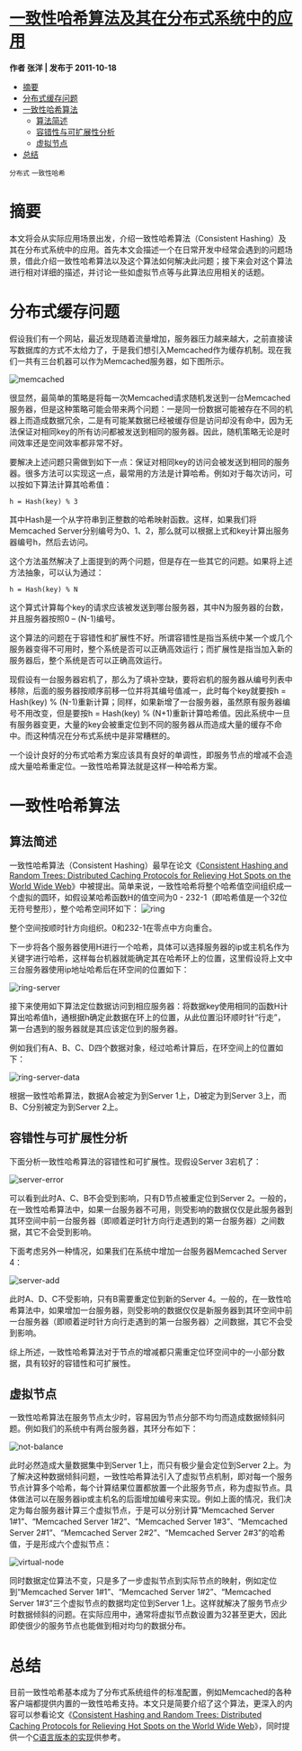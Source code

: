 # [一致性哈希算法及其在分布式系统中的应用](http://blog.codinglabs.org/articles/consistent-hashing.html)

**作者 张洋 | 发布于 2011-10-18**

<!-- TOC -->
- [摘要](#摘要)
- [分布式缓存问题](#分布式缓存问题)
- [一致性哈希算法](#一致性哈希算法)
    - [算法简述](#算法简述)
    - [容错性与可扩展性分析](#容错性与可扩展性分析)
    - [虚拟节点](#虚拟节点)
- [总结](#总结)
<!-- /TOC -->

`分布式` `一致性哈希`

# 摘要
本文将会从实际应用场景出发，介绍一致性哈希算法（Consistent Hashing）及其在分布式系统中的应用。首先本文会描述一个在日常开发中经常会遇到的问题场景，借此介绍一致性哈希算法以及这个算法如何解决此问题；接下来会对这个算法进行相对详细的描述，并讨论一些如虚拟节点等与此算法应用相关的话题。

# 分布式缓存问题
假设我们有一个网站，最近发现随着流量增加，服务器压力越来越大，之前直接读写数据库的方式不太给力了，于是我们想引入Memcached作为缓存机制。现在我们一共有三台机器可以作为Memcached服务器，如下图所示。

![memcached](http://blog.codinglabs.org/uploads/pictures/consistent-hashing/1.png)

很显然，最简单的策略是将每一次Memcached请求随机发送到一台Memcached服务器，但是这种策略可能会带来两个问题：一是同一份数据可能被存在不同的机器上而造成数据冗余，二是有可能某数据已经被缓存但是访问却没有命中，因为无法保证对相同key的所有访问都被发送到相同的服务器。因此，随机策略无论是时间效率还是空间效率都非常不好。

要解决上述问题只需做到如下一点：保证对相同key的访问会被发送到相同的服务器。很多方法可以实现这一点，最常用的方法是计算哈希。例如对于每次访问，可以按如下算法计算其哈希值：
```
h = Hash(key) % 3
```
其中Hash是一个从字符串到正整数的哈希映射函数。这样，如果我们将Memcached Server分别编号为0、1、2，那么就可以根据上式和key计算出服务器编号h，然后去访问。

这个方法虽然解决了上面提到的两个问题，但是存在一些其它的问题。如果将上述方法抽象，可以认为通过：
```
h = Hash(key) % N
```
这个算式计算每个key的请求应该被发送到哪台服务器，其中N为服务器的台数，并且服务器按照0 – (N-1)编号。

这个算法的问题在于容错性和扩展性不好。所谓容错性是指当系统中某一个或几个服务器变得不可用时，整个系统是否可以正确高效运行；而扩展性是指当加入新的服务器后，整个系统是否可以正确高效运行。

现假设有一台服务器宕机了，那么为了填补空缺，要将宕机的服务器从编号列表中移除，后面的服务器按顺序前移一位并将其编号值减一，此时每个key就要按h = Hash(key) % (N-1)重新计算；同样，如果新增了一台服务器，虽然原有服务器编号不用改变，但是要按h = Hash(key) % (N+1)重新计算哈希值。因此系统中一旦有服务器变更，大量的key会被重定位到不同的服务器从而造成大量的缓存不命中。而这种情况在分布式系统中是非常糟糕的。

一个设计良好的分布式哈希方案应该具有良好的单调性，即服务节点的增减不会造成大量哈希重定位。一致性哈希算法就是这样一种哈希方案。

# 一致性哈希算法
## 算法简述
一致性哈希算法（Consistent Hashing）最早在论文《[Consistent Hashing and Random Trees: Distributed Caching Protocols for Relieving Hot Spots on the World Wide Web](http://www.akamai.com/dl/technical_publications/ConsistenHashingandRandomTreesDistributedCachingprotocolsforrelievingHotSpotsontheworldwideweb.pdf)》中被提出。简单来说，一致性哈希将整个哈希值空间组织成一个虚拟的圆环，如假设某哈希函数H的值空间为0 - 232-1（即哈希值是一个32位无符号整形），整个哈希空间环如下：
![ring](http://blog.codinglabs.org/uploads/pictures/consistent-hashing/2.png)


整个空间按顺时针方向组织。0和232-1在零点中方向重合。

下一步将各个服务器使用H进行一个哈希，具体可以选择服务器的ip或主机名作为关键字进行哈希，这样每台机器就能确定其在哈希环上的位置，这里假设将上文中三台服务器使用ip地址哈希后在环空间的位置如下：

![ring-server](http://blog.codinglabs.org/uploads/pictures/consistent-hashing/3.png)

接下来使用如下算法定位数据访问到相应服务器：将数据key使用相同的函数H计算出哈希值h，通根据h确定此数据在环上的位置，从此位置沿环顺时针“行走”，第一台遇到的服务器就是其应该定位到的服务器。

例如我们有A、B、C、D四个数据对象，经过哈希计算后，在环空间上的位置如下：

![ring-server-data](http://blog.codinglabs.org/uploads/pictures/consistent-hashing/4.png)


根据一致性哈希算法，数据A会被定为到Server 1上，D被定为到Server 3上，而B、C分别被定为到Server 2上。

## 容错性与可扩展性分析
下面分析一致性哈希算法的容错性和可扩展性。现假设Server 3宕机了：

![server-error](http://blog.codinglabs.org/uploads/pictures/consistent-hashing/5.png)

可以看到此时A、C、B不会受到影响，只有D节点被重定位到Server 2。一般的，在一致性哈希算法中，如果一台服务器不可用，则受影响的数据仅仅是此服务器到其环空间中前一台服务器（即顺着逆时针方向行走遇到的第一台服务器）之间数据，其它不会受到影响。

下面考虑另外一种情况，如果我们在系统中增加一台服务器Memcached Server 4：

![server-add](http://blog.codinglabs.org/uploads/pictures/consistent-hashing/6.png)

此时A、D、C不受影响，只有B需要重定位到新的Server 4。一般的，在一致性哈希算法中，如果增加一台服务器，则受影响的数据仅仅是新服务器到其环空间中前一台服务器（即顺着逆时针方向行走遇到的第一台服务器）之间数据，其它不会受到影响。

综上所述，一致性哈希算法对于节点的增减都只需重定位环空间中的一小部分数据，具有较好的容错性和可扩展性。

## 虚拟节点
一致性哈希算法在服务节点太少时，容易因为节点分部不均匀而造成数据倾斜问题。例如我们的系统中有两台服务器，其环分布如下：

![not-balance](http://blog.codinglabs.org/uploads/pictures/consistent-hashing/7.png)

此时必然造成大量数据集中到Server 1上，而只有极少量会定位到Server 2上。为了解决这种数据倾斜问题，一致性哈希算法引入了虚拟节点机制，即对每一个服务节点计算多个哈希，每个计算结果位置都放置一个此服务节点，称为虚拟节点。具体做法可以在服务器ip或主机名的后面增加编号来实现。例如上面的情况，我们决定为每台服务器计算三个虚拟节点，于是可以分别计算“Memcached Server 1#1”、“Memcached Server 1#2”、“Memcached Server 1#3”、“Memcached Server 2#1”、“Memcached Server 2#2”、“Memcached Server 2#3”的哈希值，于是形成六个虚拟节点：

![virtual-node](http://blog.codinglabs.org/uploads/pictures/consistent-hashing/8.png)

同时数据定位算法不变，只是多了一步虚拟节点到实际节点的映射，例如定位到“Memcached Server 1#1”、“Memcached Server 1#2”、“Memcached Server 1#3”三个虚拟节点的数据均定位到Server 1上。这样就解决了服务节点少时数据倾斜的问题。在实际应用中，通常将虚拟节点数设置为32甚至更大，因此即使很少的服务节点也能做到相对均匀的数据分布。

# 总结
目前一致性哈希基本成为了分布式系统组件的标准配置，例如Memcached的各种客户端都提供内置的一致性哈希支持。本文只是简要介绍了这个算法，更深入的内容可以参看论文《[Consistent Hashing and Random Trees: Distributed Caching Protocols for Relieving Hot Spots on the World Wide Web](http://www.akamai.com/dl/technical_publications/ConsistenHashingandRandomTreesDistributedCachingprotocolsforrelievingHotSpotsontheworldwideweb.pdf)》，同时提供一个[C语言版本的实现](http://www.codeproject.com/KB/recipes/lib-conhash.aspx)供参考。
